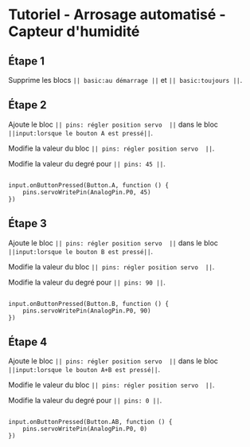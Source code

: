 # Tutoriel - Arrosage automatisé - Capteur d'humidité

## Étape 1 

Supprime les blocs ``|| basic:au démarrage ||`` et ``|| basic:toujours ||``. 

## Étape 2 

Ajoute le bloc ``|| pins: régler position servo  ||`` dans le bloc ``||input:lorsque le bouton A est pressé||``. 
 
Modifie la valeur du bloc ``|| pins: régler position servo  ||``.

Modifie la valeur du degré pour ``|| pins: 45 ||``.
 

```blocks 

input.onButtonPressed(Button.A, function () {
    pins.servoWritePin(AnalogPin.P0, 45)
})

``` 

## Étape 3 
 
Ajoute le bloc ``|| pins: régler position servo  ||`` dans le bloc ``||input:lorsque le bouton B est pressé||``. 
 
Modifie la valeur du bloc ``|| pins: régler position servo  ||``.

Modifie la valeur du degré pour ``|| pins: 90 ||``.
 

```blocks 

input.onButtonPressed(Button.B, function () {
    pins.servoWritePin(AnalogPin.P0, 90)
})

``` 

## Étape 4 
 
Ajoute le bloc ``|| pins: régler position servo  ||`` dans le bloc ``||input:lorsque le bouton A+B est pressé||``. 
 
Modifie le valeur du bloc ``|| pins: régler position servo  ||``.

Modifie la valeur du degré pour ``|| pins: 0 ||``.
 

```blocks 

input.onButtonPressed(Button.AB, function () {
    pins.servoWritePin(AnalogPin.P0, 0)
})

